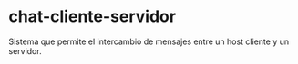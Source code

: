 # chat-cliente-servidor
Sistema que permite el intercambio de mensajes entre un host cliente y un servidor.
